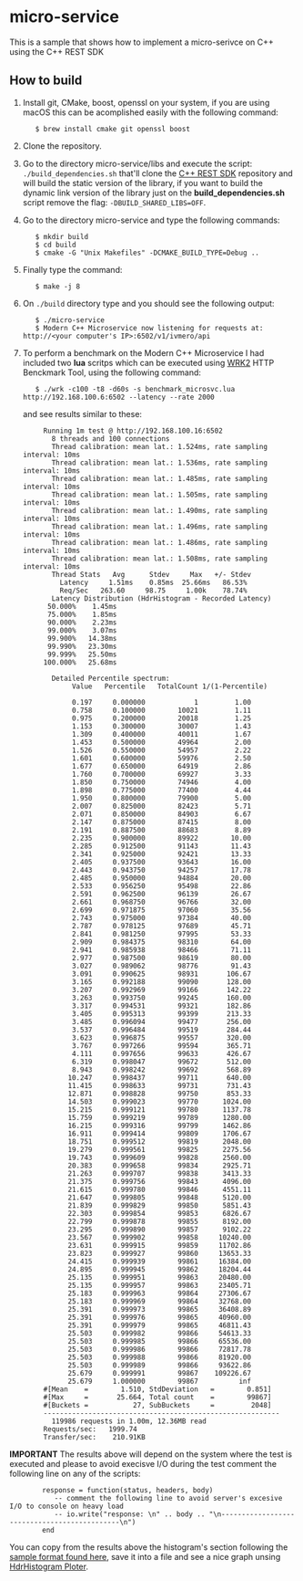 # micro-service
This is a sample that shows how to implement a micro-serivce on C++ using the C++ REST SDK

## How to build

1. Install git, CMake, boost, openssl on your system, if you are using macOS this can be acomplished easily with the following command: 

          $ brew install cmake git openssl boost
          
2. Clone the repository.
3. Go to the directory micro-service/libs and execute the script: ```./build_dependencies.sh``` that'll clone the [C++ REST SDK](https://github.com/Microsoft/cpprestsdk) repository and will build the static version of the library, if you want to build the dynamic link version of the library just on the **build_dependencies.sh** script remove the flag: ```-DBUILD_SHARED_LIBS=OFF```.
4. Go to the directory micro-service and type the following commands:

          $ mkdir build
          $ cd build
          $ cmake -G "Unix Makefiles" -DCMAKE_BUILD_TYPE=Debug ..
          
5. Finally type the command:

          $ make -j 8
          
6. On ```./build``` directory type and you should see the following output:

          $ ./micro-service   
          $ Modern C++ Microservice now listening for requests at: http://<your computer's IP>:6502/v1/ivmero/api
             
7. To perform a benchmark on the Modern C++ Microservice I had included two **lua** scritps which can be executed using [WRK2](https://github.com/giltene/wrk2) HTTP Benckmark Tool, using the following command:

          $ ./wrk -c100 -t8 -d60s -s benchmark_microsvc.lua http://192.168.100.6:6502 --latency --rate 2000
          
   and see results similar to these:
   
            Running 1m test @ http://192.168.100.16:6502
              8 threads and 100 connections
              Thread calibration: mean lat.: 1.524ms, rate sampling interval: 10ms
              Thread calibration: mean lat.: 1.536ms, rate sampling interval: 10ms
              Thread calibration: mean lat.: 1.485ms, rate sampling interval: 10ms
              Thread calibration: mean lat.: 1.505ms, rate sampling interval: 10ms
              Thread calibration: mean lat.: 1.490ms, rate sampling interval: 10ms
              Thread calibration: mean lat.: 1.496ms, rate sampling interval: 10ms
              Thread calibration: mean lat.: 1.486ms, rate sampling interval: 10ms
              Thread calibration: mean lat.: 1.508ms, rate sampling interval: 10ms
              Thread Stats   Avg      Stdev     Max   +/- Stdev
                Latency     1.51ms    0.85ms  25.66ms   86.53%
                Req/Sec   263.60     98.75     1.00k    78.74%
              Latency Distribution (HdrHistogram - Recorded Latency)
             50.000%    1.45ms
             75.000%    1.85ms
             90.000%    2.23ms
             99.000%    3.07ms
             99.900%   14.38ms
             99.990%   23.30ms
             99.999%   25.50ms
            100.000%   25.68ms

              Detailed Percentile spectrum:
                   Value   Percentile   TotalCount 1/(1-Percentile)

                   0.197     0.000000            1         1.00
                   0.758     0.100000        10021         1.11
                   0.975     0.200000        20018         1.25
                   1.153     0.300000        30007         1.43
                   1.309     0.400000        40011         1.67
                   1.453     0.500000        49964         2.00
                   1.526     0.550000        54957         2.22
                   1.601     0.600000        59976         2.50
                   1.677     0.650000        64919         2.86
                   1.760     0.700000        69927         3.33
                   1.850     0.750000        74946         4.00
                   1.898     0.775000        77400         4.44
                   1.950     0.800000        79900         5.00
                   2.007     0.825000        82423         5.71
                   2.071     0.850000        84903         6.67
                   2.147     0.875000        87415         8.00
                   2.191     0.887500        88683         8.89
                   2.235     0.900000        89922        10.00
                   2.285     0.912500        91143        11.43
                   2.341     0.925000        92421        13.33
                   2.405     0.937500        93643        16.00
                   2.443     0.943750        94257        17.78
                   2.485     0.950000        94884        20.00
                   2.533     0.956250        95498        22.86
                   2.591     0.962500        96139        26.67
                   2.661     0.968750        96766        32.00
                   2.699     0.971875        97060        35.56
                   2.743     0.975000        97384        40.00
                   2.787     0.978125        97689        45.71
                   2.841     0.981250        97995        53.33
                   2.909     0.984375        98310        64.00
                   2.941     0.985938        98466        71.11
                   2.977     0.987500        98619        80.00
                   3.027     0.989062        98776        91.43
                   3.091     0.990625        98931       106.67
                   3.165     0.992188        99090       128.00
                   3.207     0.992969        99166       142.22
                   3.263     0.993750        99245       160.00
                   3.317     0.994531        99321       182.86
                   3.405     0.995313        99399       213.33
                   3.485     0.996094        99477       256.00
                   3.537     0.996484        99519       284.44
                   3.623     0.996875        99557       320.00
                   3.767     0.997266        99594       365.71
                   4.111     0.997656        99633       426.67
                   6.319     0.998047        99672       512.00
                   8.943     0.998242        99692       568.89
                  10.247     0.998437        99711       640.00
                  11.415     0.998633        99731       731.43
                  12.871     0.998828        99750       853.33
                  14.503     0.999023        99770      1024.00
                  15.215     0.999121        99780      1137.78
                  15.759     0.999219        99789      1280.00
                  16.215     0.999316        99799      1462.86
                  16.911     0.999414        99809      1706.67
                  18.751     0.999512        99819      2048.00
                  19.279     0.999561        99825      2275.56
                  19.743     0.999609        99828      2560.00
                  20.383     0.999658        99834      2925.71
                  21.263     0.999707        99838      3413.33
                  21.375     0.999756        99843      4096.00
                  21.615     0.999780        99846      4551.11
                  21.647     0.999805        99848      5120.00
                  21.839     0.999829        99850      5851.43
                  22.303     0.999854        99853      6826.67
                  22.799     0.999878        99855      8192.00
                  23.295     0.999890        99857      9102.22
                  23.567     0.999902        99858     10240.00
                  23.631     0.999915        99859     11702.86
                  23.823     0.999927        99860     13653.33
                  24.415     0.999939        99861     16384.00
                  24.895     0.999945        99862     18204.44
                  25.135     0.999951        99863     20480.00
                  25.135     0.999957        99863     23405.71
                  25.183     0.999963        99864     27306.67
                  25.183     0.999969        99864     32768.00
                  25.391     0.999973        99865     36408.89
                  25.391     0.999976        99865     40960.00
                  25.391     0.999979        99865     46811.43
                  25.503     0.999982        99866     54613.33
                  25.503     0.999985        99866     65536.00
                  25.503     0.999986        99866     72817.78
                  25.503     0.999988        99866     81920.00
                  25.503     0.999989        99866     93622.86
                  25.679     0.999991        99867    109226.67
                  25.679     1.000000        99867          inf
            #[Mean    =        1.510, StdDeviation   =        0.851]
            #[Max     =       25.664, Total count    =        99867]
            #[Buckets =           27, SubBuckets     =         2048]
            ----------------------------------------------------------
              119986 requests in 1.00m, 12.36MB read
            Requests/sec:   1999.74
            Transfer/sec:    210.91KB
**IMPORTANT**
The results above will depend on the system where the test is executed and please to avoid execisve I/O during the test comment the following line on any of the scripts:

            response = function(status, headers, body)
               -- comment the following line to avoid server's excesive I/O to console on heavy load
               -- io.write("response: \n" .. body .. "\n---------------------------------------------\n")
            end
            
You can copy from the results above the histogram's section following the [sample format found here](https://github.com/HdrHistogram/HdrHistogram/blob/master/GoogleChartsExample/example1.txt), save it into a file and see a nice graph unsing [HdrHistogram Ploter](http://hdrhistogram.github.io/HdrHistogram/plotFiles.html).
